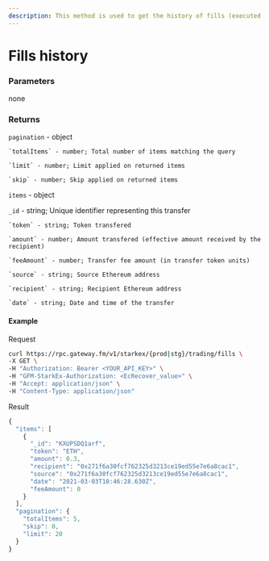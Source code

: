 ```yaml
---
description: This method is used to get the history of fills (executed trades) for the authenticated user
---
```

# Fills history

### **Parameters**
none

### **Returns**
`pagination` - object

    `totalItems` - number; Total number of items matching the query
    
    `limit` - number; Limit applied on returned items
    
    `skip` - number; Skip applied on returned items

`items` - object

`_id` - string; Unique identifier representing this transfer

    `token` - string; Token transfered
    
    `amount` - number; Amount transfered (effective amount received by the recipient)
    
    `feeAmount` - number; Transfer fee amount (in transfer token units)
    
    `source` - string; Source Ethereum address
    
    `recipient` - string; Recipient Ethereum address
    
    `date` - string; Date and time of the transfer

#### **Example**

Request

```bash
curl https://rpc.gateway.fm/v1/starkex/{prod|stg}/trading/fills \
-X GET \
-H "Authorization: Bearer <YOUR_API_KEY>" \
-H "GFM-StarkEx-Authorization: <EcRecover_value>" \
-H "Accept: application/json" \
-H "Content-Type: application/json"
```


Result

```javascript
{
  "items": [
    {
      "_id": "KXUPSDQ1arf",
      "token": "ETH",
      "amount": 0.3,
      "recipient": "0x271f6a30fcf762325d3213ce19ed55e7e6a8cac1",
      "source": "0x271f6a30fcf762325d3213ce19ed55e7e6a8cac1",
      "date": "2021-03-03T10:46:28.630Z",
      "feeAmount": 0
    }
  ],
  "pagination": {
    "totalItems": 5,
    "skip": 0,
    "limit": 20
  }
}
```
